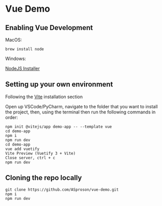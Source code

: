 # Vue Demo

## Enabling Vue Development

MacOS:

```brew install node```

Windows:

[NodeJS Installer](https://nodejs.org/en/download/)

## Setting up your own environment

Following the [Vite](https://next.vuetifyjs.com/en/getting-started/installation/) installation section

Open up VSCode/PyCharm, navigate to the folder that you want to install the project, then, using the terminal then run the following commands in order:

```
npm init @vitejs/app demo-app -- --template vue
cd demo-app
npm i
npm run dev
cd demo-app
vue add vuetify
Vite Preview (Vuetify 3 + Vite)
Close server, ctrl + c
npm run dev
```

## Cloning the repo locally

```
git clone https://github.com/ASproson/vue-demo.git
npm i
npm run dev
```
